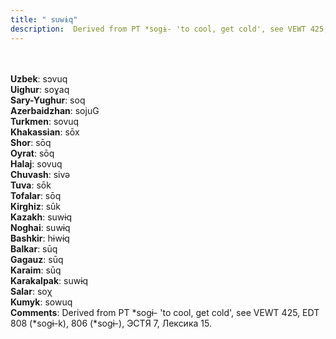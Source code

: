 ```yaml
---
title: " suwɨq"
description:  Derived from PT *sogɨ- 'to cool, get cold', see VEWT 425, EDT 808 (*sogɨ-k), 806 (*sogɨ-), ЭСТЯ 7, Лексика 15.
---
```

<strong></strong><br><br>
<strong>Uzbek</strong>:  sɔvuq<br>
<strong>Uighur</strong>:  soɣaq<br>
<strong>Sary-Yughur</strong>:  soq<br>
<strong>Azerbaidzhan</strong>:  sojuG<br>
<strong>Turkmen</strong>:  sovuq<br>
<strong>Khakassian</strong>:  sōx<br>
<strong>Shor</strong>:  sōq<br>
<strong>Oyrat</strong>:  sōq<br>
<strong>Halaj</strong>:  sovuq<br>
<strong>Chuvash</strong>:  sivǝ<br>
<strong>Tuva</strong>:  sōk<br>
<strong>Tofalar</strong>:  sōq<br>
<strong>Kirghiz</strong>:  sūk<br>
<strong>Kazakh</strong>:  suwɨq<br>
<strong>Noghai</strong>:  suwɨq<br>
<strong>Bashkir</strong>:  hɨwɨq<br>
<strong>Balkar</strong>:  sūq<br>
<strong>Gagauz</strong>:  sūq<br>
<strong>Karaim</strong>:  sūq<br>
<strong>Karakalpak</strong>:  suwɨq<br>
<strong>Salar</strong>:  soχ<br>
<strong>Kumyk</strong>:  sowuq<br>
<strong>Comments</strong>:  Derived from PT *sogɨ- 'to cool, get cold', see VEWT 425, EDT 808 (*sogɨ-k), 806 (*sogɨ-), ЭСТЯ 7, Лексика 15.<br>


